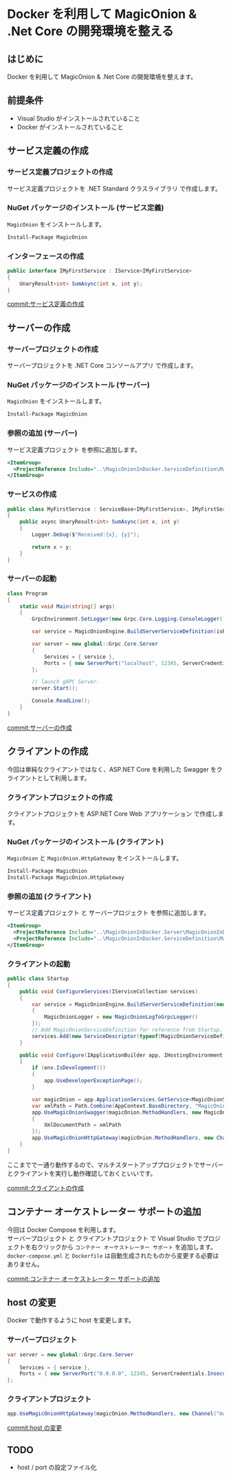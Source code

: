 # Docker を利用して MagicOnion & .Net Core の開発環境を整える

## はじめに

Docker を利用して MagicOnion & .Net Core の開発環境を整えます。  

## 前提条件

* Visual Studio がインストールされていること
* Docker がインストールされていること

## サービス定義の作成

### サービス定義プロジェクトの作成

サービス定義プロジェクトを .NET Standard クラスライブラリ で作成します。  

### NuGet パッケージのインストール (サービス定義)

`MagicOnion` をインストールします。  

```sh
Install-Package MagicOnion
```

### インターフェースの作成

```C#
public interface IMyFirstService : IService<IMyFirstService>
{
    UnaryResult<int> SumAsync(int x, int y);
}
```

[commit:サービス定義の作成](https://github.com/Shigezo32/MagicOnionInDocker/commit/6827727974abf3c58fd3749fccf1a1bc2d03fcc0)  

## サーバーの作成

### サーバープロジェクトの作成

サーバープロジェクトを .NET Core コンソールアプリ で作成します。  

### NuGet パッケージのインストール (サーバー)

`MagicOnion` をインストールします。  

```sh
Install-Package MagicOnion
```

### 参照の追加 (サーバー)

サービス定義プロジェクト を参照に追加します。  

```xml
<ItemGroup>
  <ProjectReference Include="..\MagicOnionInDocker.ServiceDefinition\MagicOnionInDocker.ServiceDefinition.csproj" />
</ItemGroup>
```

### サービスの作成

```C#
public class MyFirstService : ServiceBase<IMyFirstService>, IMyFirstService
{
    public async UnaryResult<int> SumAsync(int x, int y)
    {
        Logger.Debug($"Received:{x}, {y}");

        return x + y;
    }
}
```

### サーバーの起動

```C#
class Program
{
    static void Main(string[] args)
    {
        GrpcEnvironment.SetLogger(new Grpc.Core.Logging.ConsoleLogger());

        var service = MagicOnionEngine.BuildServerServiceDefinition(isReturnExceptionStackTraceInErrorDetail: true);

        var server = new global::Grpc.Core.Server
        {
            Services = { service },
            Ports = { new ServerPort("localhost", 12345, ServerCredentials.Insecure) }
        };

        // launch gRPC Server.
        server.Start();

        Console.ReadLine();
    }
}
```

[commit:サーバーの作成](https://github.com/Shigezo32/MagicOnionInDocker/commit/9c4d4d1b0c8dfe036f3930d44f1fc1876e3c05b0)  

## クライアントの作成

今回は単純なクライアントではなく、ASP.NET Core を利用した Swagger をクライアントとして利用します。

### クライアントプロジェクトの作成

クライアントプロジェクトを ASP.NET Core Web アプリケーション で作成します。  

### NuGet パッケージのインストール (クライアント)

`MagicOnion` と `MagicOnion.HttpGateway` をインストールします。  

```sh
Install-Package MagicOnion
Install-Package MagicOnion.HttpGateway
```

### 参照の追加 (クライアント)

サービス定義プロジェクト と サーバープロジェクト を参照に追加します。  

```xml
<ItemGroup>
  <ProjectReference Include="..\MagicOnionInDocker.Server\MagicOnionInDocker.Server.csproj" />
  <ProjectReference Include="..\MagicOnionInDocker.ServiceDefinition\MagicOnionInDocker.ServiceDefinition.csproj" />
</ItemGroup>
```

### クライアントの起動

```C#
public class Startup
{
    public void ConfigureServices(IServiceCollection services)
    {
        var service = MagicOnionEngine.BuildServerServiceDefinition(new Assembly[] { Assembly.GetAssembly(typeof(MyFirstService)) }, new MagicOnionOptions(true)
        {
            MagicOnionLogger = new MagicOnionLogToGrpcLogger()
        });
        // Add MagicOnionServiceDefinition for reference from Startup.
        services.Add(new ServiceDescriptor(typeof(MagicOnionServiceDefinition), service));
    }

    public void Configure(IApplicationBuilder app, IHostingEnvironment env)
    {
        if (env.IsDevelopment())
        {
            app.UseDeveloperExceptionPage();
        }

        var magicOnion = app.ApplicationServices.GetService<MagicOnionServiceDefinition>();
        var xmlPath = Path.Combine(AppContext.BaseDirectory, "MagicOnionInDocker.ServiceDefinition.xml");
        app.UseMagicOnionSwagger(magicOnion.MethodHandlers, new MagicOnion.HttpGateway.Swagger.SwaggerOptions("MagicOnionInDocker.Server", "Swagger Integration Test", "/")
        {
            XmlDocumentPath = xmlPath
        });
        app.UseMagicOnionHttpGateway(magicOnion.MethodHandlers, new Channel("localhost:12345", ChannelCredentials.Insecure));
    }
}
```

ここまでで一通り動作するので、マルチスタートアッププロジェクトでサーバーとクライアントを実行し動作確認しておくといいです。  

[commit:クライアントの作成](https://github.com/Shigezo32/MagicOnionInDocker/commit/257f93be6304238014cb9b4c8b0a3411acc9360a)  

## コンテナー オーケストレーター サポートの追加

今回は Docker Compose を利用します。  
サーバープロジェクト と クライアントプロジェクト で Visual Studio でプロジェクトを右クリックから `コンテナー オーケストレーター サポート` を追加します。  
`docker-compose.yml` と `Dockerfile` は自動生成されたものから変更する必要はありません。  

[commit:コンテナー オーケストレーター サポートの追加](https://github.com/Shigezo32/MagicOnionInDocker/commit/b5a0f56a4b8c43b0e38454b2775065934da3758a)  

## host の変更

Docker で動作するように host を変更します。  

### サーバープロジェクト

```C#
var server = new global::Grpc.Core.Server
{
    Services = { service },
    Ports = { new ServerPort("0.0.0.0", 12345, ServerCredentials.Insecure) }
};
```

### クライアントプロジェクト

```C#
app.UseMagicOnionHttpGateway(magicOnion.MethodHandlers, new Channel("magiconionindocker.server", 12345, ChannelCredentials.Insecure));
```

[commit:host の変更](https://github.com/Shigezo32/MagicOnionInDocker/commit/bbca46ca70f4f3942d3f9b8614682d52c09e7e73)  

## TODO

* host / port の設定ファイル化